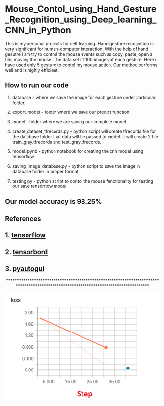 # Mouse_Contol_using_Hand_Gesture_Recognition_using_Deep_learning_CNN_in_Python
This is my personal projects for self learning.
Hand gesture recognition is very significant for human-computer interaction. With the help of hand gesutre i am try to control the mouse events such as copy, paste, open a file, moving the mouse. The  data set of 100 images of each gesture. Here i have used only 5 gesture to contol my mouse action. Our method performs well and is highly efficient.

## How to run our code

1. database - where we save the image for each gesture under particular folder.

2. export_model - folder where we save our predict function.

3. model - folder where we are saving our complete model

4. create_dataset_tfrecords.py - python script will create tfrecords file for the database folder that data will be passed to model. it will create 2 file train_gray.tfrecords and test_gray.tfrecords.

5. model.ipynb - python notebook for creating the cnn model using tensorflow

6. saving_image_database.py - python script to save the image in database folder in proper format

7. testing.py - python script to contol the mouse functionality for testing our save tensorflow model


## Our model accuracy is 98.25%

## References
## 1. [tensorflow](https://www.tensorflow.org/tutorials/estimators/cnn)
## 2. [tensorbord](https://www.tensorflow.org/guide/summaries_and_tensorboard)
## 3. [pyautogui](https://automatetheboringstuff.com/chapter18/)
<p align="center"> *************************************************************************************************************************************</p>

<div align="center"><img src ="https://github.com/Michigan10/Mouse_Contol_using_Hand_Gesture_Recognition_using_Deep_learning_CNN_in_Python/blob/master/loss_image.png"  width="507" height="354" /></div>
